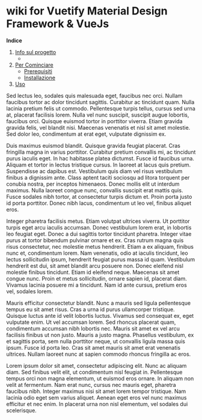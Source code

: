 # wiki for Vuetify Material Design Framework & VueJs


  <summary><b>Indice</b></summary>
  <ol>
    <li>
      <a href="#about-the-project">Info sul progetto</a>
      <ul>
        <li><a href="#built-with"></a></li>
      </ul>
    </li>
    <li>
      <a href="#getting-started">Per Cominciare</a>
      <ul>
        <li><a href="#prerequisites">Prerequisiti</a></li>
        <li><a href="#installation">Installazione</a></li>
      </ul>
    </li>
    <li><a href="#usage">Uso</a></li>
  </ol>
  
  
Sed lectus leo, sodales quis malesuada eget, faucibus nec orci. Nullam faucibus tortor ac dolor tincidunt sagittis. Curabitur ac tincidunt quam. Nulla lacinia pretium felis ut commodo. Pellentesque turpis tellus, cursus sed urna at, placerat facilisis lorem. Nulla vel nunc suscipit, suscipit augue lobortis, faucibus orci. Quisque euismod tortor in porttitor viverra. Etiam gravida gravida felis, vel blandit nisi. Maecenas venenatis et nisl sit amet molestie. Sed dolor leo, condimentum at erat eget, vulputate dignissim ex.

Duis maximus euismod blandit. Quisque gravida feugiat placerat. Cras fringilla magna in varius porttitor. Curabitur pretium convallis mi, ac tincidunt purus iaculis eget. In hac habitasse platea dictumst. Fusce id faucibus urna. Aliquam et tortor in lectus tristique cursus. In laoreet at lacus quis pretium. Suspendisse ac dapibus est. Vestibulum quis diam vel risus vestibulum finibus a dignissim ante. Class aptent taciti sociosqu ad litora torquent per conubia nostra, per inceptos himenaeos. Donec mollis elit ut interdum maximus. Nulla laoreet congue nunc, convallis suscipit erat mattis quis. Fusce sodales nibh tortor, at consectetur turpis dictum et. Proin porta justo id porta porttitor. Donec nibh lacus, condimentum ut leo vel, finibus aliquet eros.

Integer pharetra facilisis metus. Etiam volutpat ultrices viverra. Ut porttitor turpis eget arcu iaculis accumsan. Donec vestibulum lorem erat, in lobortis leo feugiat eget. Donec a dui sagittis tortor tincidunt pharetra. Integer vitae purus at tortor bibendum pulvinar ornare et ex. Cras rutrum magna quis risus consectetur, nec molestie metus hendrerit. Etiam a ex aliquam, finibus nunc et, condimentum lorem. Nam venenatis, odio at iaculis tincidunt, leo lectus sollicitudin ipsum, hendrerit feugiat purus massa id quam. Vestibulum hendrerit est dui, sit amet blandit arcu posuere non. Donec eleifend nisl molestie finibus tincidunt. Etiam id eleifend neque. Maecenas sit amet congue nunc. Proin et metus sollicitudin, ornare sapien id, placerat diam. Vivamus lacinia posuere mi a tincidunt. Nam id ante cursus, pretium eros vel, sodales lorem.

Mauris efficitur consectetur blandit. Nunc a mauris sed ligula pellentesque tempus eu sit amet risus. Cras a urna id purus ullamcorper tristique. Quisque luctus ante id velit lobortis luctus. Vivamus sed consequat ex, eget vulputate enim. Ut vel accumsan lorem. Sed rhoncus placerat quam, condimentum accumsan nibh lobortis nec. Mauris sit amet ex vel arcu facilisis finibus ut non justo. Mauris a justo magna. Phasellus vestibulum, ex et sagittis porta, sem nulla porttitor neque, ut convallis ligula massa quis ipsum. Fusce id porta leo. Cras sit amet mauris sit amet erat venenatis ultrices. Nullam laoreet nunc at sapien commodo rhoncus fringilla ac eros.



<p id="#about-the-project">Lorem ipsum dolor sit amet, consectetur adipiscing elit. Nunc ac aliquam diam. Sed finibus velit elit, ut condimentum nisl feugiat in. Pellentesque tempus orci non magna elementum, ut euismod eros ornare. In aliquam non velit at fermentum. Nam erat nunc, cursus nec mauris eget, pharetra faucibus nibh. Integer maximus nisi sit amet lorem tempor tristique. Nam lacinia odio eget sem varius aliquet. Aenean eget eros vel nunc maximus efficitur et nec enim. In placerat urna non nisl elementum, vel sodales dui scelerisque. </p>



